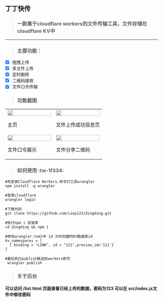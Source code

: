 ## 丁丁快传

> ### 一款基于cloudflare workers的文件传输工具，文件存储在cloudflare KV中

---

> ### 主要功能：

- [x] 拖拽上传
- [x] 多文件上传
- [x] 定时删除
- [x] 二维码接收
- [x] 文件口令传输

> ### 功能截图

<table width="100%">
<tr>
<td width="50%">
    <img src="https://i.328888.xyz/2022/12/07/fU1yk.png" width="100%"/>
    <p>主页 </p>
</td>
<td width="50%">
    <img src="https://i.328888.xyz/2022/12/07/fUQ8L.png" width="100%"/>
    <p>文件上传成功信息页</p>
</td>

</tr>
<tr>
<td width="50%">
    <img src="https://i.328888.xyz/2022/12/07/fUqqU.png" width="100%"/>
    <p>文件口令展示</p>
</td>
<td width="50%">
    <img src="https://i.328888.xyz/2022/12/07/fUYGp.png" width="100%"/>
    <p>文件分享二维码</p>
</td>
</tr>
</table>

> ### 如何使用 :tw-1f334:

```
#先安装Cloudflare Workers.命令行工具wrangler
npm install -g wrangler

#登录cloudflare
wrangler login

#下载代码
git clone https://github.com/iiop123/dingding.git

#执行npm i 安装库
cd dingding && npm i

#修改wrangler.toml中 id 为你创建的KV数据库id
kv_namespaces = [
  { binding = "LINK", id = "111",preview_id='111'}
]

#最后执行publish推送到workers即可
 wrangler publish
```
>### 关于后台
#### 可以访问 /list.html 页面查看已经上传的数据，密码为123 可以在 src/index.js文件中修改密码
